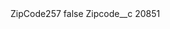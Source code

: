 <?xml version="1.0" encoding="UTF-8"?>
<CustomMetadata xmlns="http://soap.sforce.com/2006/04/metadata" xmlns:xsi="http://www.w3.org/2001/XMLSchema-instance" xmlns:xsd="http://www.w3.org/2001/XMLSchema">
    <label>ZipCode257</label>
    <protected>false</protected>
    <values>
        <field>Zipcode__c</field>
        <value xsi:type="xsd:string">20851</value>
    </values>
</CustomMetadata>
